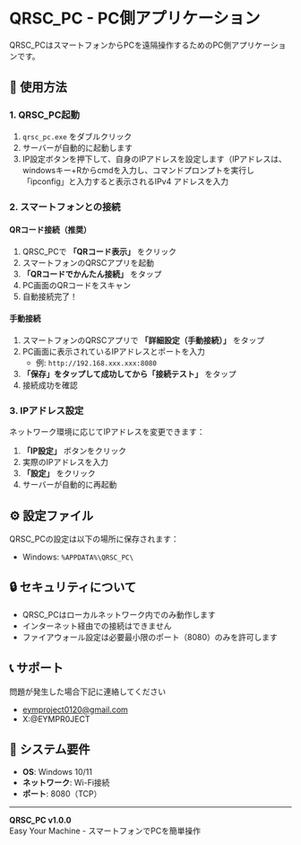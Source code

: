 # QRSC_PC - PC側アプリケーション

QRSC_PCはスマートフォンからPCを遠隔操作するためのPC側アプリケーションです。

## 🚀 使用方法

### 1. QRSC_PC起動

1. `qrsc_pc.exe` をダブルクリック
2. サーバーが自動的に起動します
3. IP設定ボタンを押下して、自身のIPアドレスを設定します（IPアドレスは、windowsキー+Rからcmdを入力し、コマンドプロンプトを実行し「ipconfig」と入力すると表示されるIPv4 アドレスを入力

### 2. スマートフォンとの接続

#### QRコード接続（推奨）

1. QRSC_PCで **「QRコード表示」** をクリック
2. スマートフォンのQRSCアプリを起動
3. **「QRコードでかんたん接続」** をタップ
4. PC画面のQRコードをスキャン
5. 自動接続完了！

#### 手動接続

1. スマートフォンのQRSCアプリで **「詳細設定（手動接続）」** をタップ
2. PC画面に表示されているIPアドレスとポートを入力
   - 例: `http://192.168.xxx.xxx:8080`
3. **「保存」**をタップして成功してから**「接続テスト」** をタップ
4. 接続成功を確認

### 3. IPアドレス設定

ネットワーク環境に応じてIPアドレスを変更できます：

1. **「IP設定」** ボタンをクリック
2. 実際のIPアドレスを入力
3. **「設定」** をクリック
4. サーバーが自動的に再起動

## ⚙️ 設定ファイル

QRSC_PCの設定は以下の場所に保存されます：
- Windows: `%APPDATA%\QRSC_PC\`

## 🔒 セキュリティについて

- QRSC_PCはローカルネットワーク内でのみ動作します
- インターネット経由での接続はできません
- ファイアウォール設定は必要最小限のポート（8080）のみを許可します

## 📞 サポート

問題が発生した場合下記に連絡してください
 - eymproject0120@gmail.com
 - X:@EYMPR0JECT

## 🎯 システム要件

- **OS**: Windows 10/11
- **ネットワーク**: Wi-Fi接続
- **ポート**: 8080（TCP）

---

**QRSC_PC v1.0.0**  
Easy Your Machine - スマートフォンでPCを簡単操作
